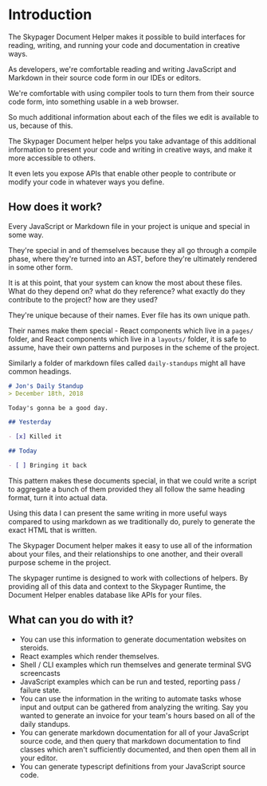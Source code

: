 # Introduction

The Skypager Document Helper makes it possible to build interfaces for reading, writing, and running your code and documentation in creative ways.

As developers, we're comfortable reading and writing JavaScript and Markdown in their source code form in our IDEs or editors.  

We're comfortable with using compiler tools to turn them from their source code form, into something usable in a web browser.

So much additional information about each of the files we edit is available to us, because of this.  

The Skypager Document helper helps you take advantage of this additional information to present your code and writing in creative ways, and make it more accessible to others.

It even lets you expose APIs that enable other people to contribute or modify your code in whatever ways you define.

## How does it work?

Every JavaScript or Markdown file in your project is unique and special in some way.  

They're special in and of themselves because they all go through a compile phase, where they're turned into an AST, before they're ultimately rendered in some other form.  

It is at this point, that your system can know the most about these files.  What do they depend on? what do they reference? what exactly do they contribute to the project? how are they used?

They're unique because of their names.  Ever file has its own unique path.  

Their names make them special - React components which live in a `pages/` folder, and React components which live in a `layouts/` folder, it is safe to assume, have their own patterns and purposes in the scheme of the project. 

Similarly a folder of markdown files called `daily-standups` might all have common headings. 

```markdown
# Jon's Daily Standup
> December 18th, 2018

Today's gonna be a good day.

## Yesterday

- [x] Killed it

## Today

- [ ] Bringing it back

```

This pattern makes these documents special, in that we could write a script to aggregate a bunch of them provided they all follow the same heading format, turn it into actual data. 

Using this data I can present the same writing in more useful ways compared to using markdown as we traditionally do, purely to generate the exact HTML that is written.

The Skypager Document helper makes it easy to use all of the information about your files, and their relationships to one another, and their overall purpose scheme in the project.

The skypager runtime is designed to work with collections of helpers. By providing all of this data and context to the Skypager Runtime, the Document Helper enables database like APIs for your files.  

## What can you do with it?

- You can use this information to generate documentation websites on steroids.  
- React examples which render themselves.  
- Shell / CLI examples which run themselves and generate terminal SVG screencasts   
- JavaScript examples which can be run and tested, reporting pass / failure state.
- You can use the information in the writing to automate tasks whose input and output can be gathered from analyzing the writing.  Say you wanted to generate an invoice for your team's hours based on all of the daily standups.
- You can generate markdown documentation for all of your JavaScript source code, and then query that markdown documentation to find classes which aren't sufficiently documented, and then open them all in your editor.
- You can generate typescript definitions from your JavaScript source code.
